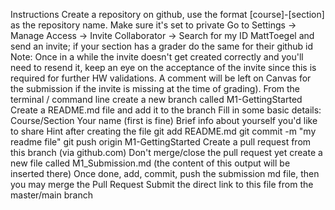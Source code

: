 Instructions
Create a repository on github, use the format [course]-[section] as the repository name.
Make sure it's set to private
Go to Settings -> Manage Access -> Invite Collaborator -> Search for my ID MattToegel and send an invite; if your section has a grader do the same for their github id
Note: Once in a while the invite doesn't get created correctly and you'll need to resend it, keep an eye on the acceptance of the invite since this is required for further HW validations. A comment will be left on Canvas for the submission if the invite is missing at the time of grading).
From the terminal / command line create a new branch called M1-GettingStarted
Create a README.md file and add it to the branch
Fill in some basic details:
Course/Section
Your name (first is fine)
Brief info about yourself you'd like to share
Hint after creating the file
git add README.md
git commit -m "my readme file"
git push origin M1-GettingStarted
Create a pull request from this branch (via github.com)
Don't merge/close the pull request yet
create a new file called M1_Submission.md (the content of this output will be inserted there)
Once done, add, commit, push the submission md file, then you may merge the Pull Request
Submit the direct link to this file from the master/main branch